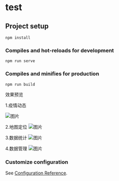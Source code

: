 # test

## Project setup
```
npm install
```

### Compiles and hot-reloads for development
```
npm run serve
```

### Compiles and minifies for production
```
npm run build
```

效果预览

1.疫情动态

![图片](https://user-images.githubusercontent.com/80147607/178675465-0f0900ca-90d4-4ed8-a85d-e22a5651cab6.png)

2.地图定位
![图片](https://user-images.githubusercontent.com/80147607/178675553-31511665-c0a4-4aa4-beab-04ad79a54897.png)

3.数据统计
![图片](https://user-images.githubusercontent.com/80147607/178675670-b570b0df-82d9-4776-8a73-2888fa50fc2c.png)

4.数据管理
![图片](https://user-images.githubusercontent.com/80147607/178675787-435aac32-cfcd-4493-872c-569b1ced791f.png)










### Customize configuration
See [Configuration Reference](https://cli.vuejs.org/config/).
